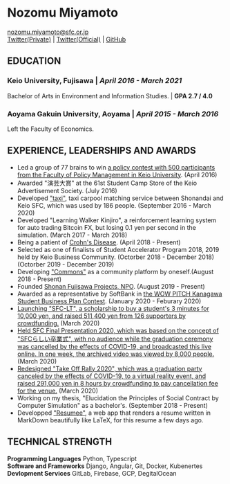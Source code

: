 # Nozomu Miyamoto
nozomu.miyamoto@sfc.or.jp  
[Twitter(Private)](https://twitter.com/nontan_univ) | [Twitter(Official)](https://twitter.com/NozomuMiyamoto) | [GitHub](https://github.com/nontan18)  

## EDUCATION
### **Keio University, Fujisawa** | *April 2016 - March 2021*
Bachelor of Arts in Environment and Information Studies. | **GPA 2.7 / 4.0**

### **Aoyama Gakuin University, Aoyama** | *April 2015 - March 2016*
Left the Faculty of Economics.

## EXPERIENCE, LEADERSHIPS AND AWARDS
- Led a group of 77 brains to win [a policy contest with 500 participants from the Faculty of Policy Management in Keio University](https://gc.sfc.keio.ac.jp/cgi/class/class_top.cgi?2016_38384). (April 2016)
- Awarded "演芸大賞" at the 61st Student Camp Store of the Keio Advertisement Society. (July 2016)
- Developed ["taxi"](https://twitter.com/taxi2sfc), taxi carpool matching service between Shonandai and Keio SFC, which was used by 186 people. (September 2016 - March 2020)
- Developed "Learning Walker Kinjiro", a reinforcement learning system for auto trading Bitcoin FX, but losing 0.1 yen per second in the simulation. (March 2017 - March 2018)
- Being a patient of [Crohn's Disease](https://en.wikipedia.org/wiki/Crohn%27s_disease). (April 2018 - Present)
- Selected as one of finalists of Student Accelerator Program 2018, 2019 held by Keio Business Community. (Octorber 2018 - December 2018)(Octorber 2019 - December 2019)
- Developing ["Commons"](https://commons.ruskinics.com/) as a community platform by oneself.(August 2018 - Present)
- Founded [Shonan Fujisawa Projects, NPO](https://www.npo-homepage.go.jp/npoportal/detail/014004133). (August 2019 - Present)
- Awarded as a representative by SoftBank in [the WOW PITCH Kanagawa Student Business Plan Contest](https://www.pref.kanagawa.jp/osirase/0604/kanagawabiz-con/pitch2019.html). (January 2020 - Feburary 2020)
- [Launching "SFC-LT", a scholarship to buy a student's 3 minutes for 10,000 yen, and raised 511,400 yen from 126 supporters by crowdfunding.](https://camp-fire.jp/projects/view/186699) (March 2020)
- [Held SFC Final Presentation 2020, which was based on the concept of  "SFCらしい卒業式", with no audience while the graduation ceremony was cancelled by the effects of COVID-19, and broadcasted this live online. In one week, the archived video was viewed by 8,000 people.](https://youtu.be/yuVtFI7YfbA) (March 2020)
- [Redesigned "Take Off Rally 2020", which was a graduation party canceled by the effects of COVID-19, to a virtual reality event, and raised 291,000 yen in 8 hours by crowdfunding to pay cancellation fee for the venue.](https://camp-fire.jp/projects/view/245150) (March 2020)
- Working on my thesis, "Elucidation the Principles of Social Contract by Computer Simulation" as a bachelor's. (September 2018 - Present)
- Developped ["Resumee"](https://resumee.work), a web app that renders a resume written in MarkDown beautifully like LaTeX, for this resume a few days ago.

## TECHNICAL STRENGTH
**Programming Languages** Python, Typescript  
**Software and Frameworks** Django, Angular, Git, Docker, Kubenertes  
**Devlopment Services** GitLab, Firebase, GCP, DegitalOcean  
